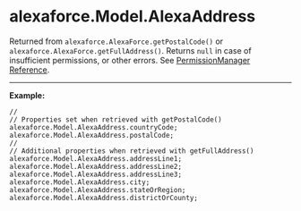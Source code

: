 # alexaforce.Model.AlexaAddress #

Returned from ```alexaforce.AlexaForce.getPostalCode()``` or ```alexaforce.AlexaForce.getFullAddress()```. Returns ```null``` in case of insufficient permissions, or other errors. See [PermissionManager Reference](../Permissions.md).

- - - -

**Example:**
```
//
// Properties set when retrieved with getPostalCode()
alexaforce.Model.AlexaAddress.countryCode;
alexaforce.Model.AlexaAddress.postalCode;
//
// Additional properties when retrieved with getFullAddress()
alexaforce.Model.AlexaAddress.addressLine1;
alexaforce.Model.AlexaAddress.addressLine2;
alexaforce.Model.AlexaAddress.addressLine3;
alexaforce.Model.AlexaAddress.city;
alexaforce.Model.AlexaAddress.stateOrRegion;
alexaforce.Model.AlexaAddress.districtOrCounty;

```
